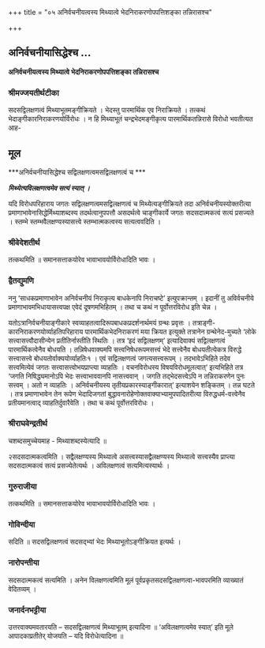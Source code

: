 +++
title = "०५ अनिर्वचनीयत्वस्य मिथ्यात्वे भेदनिराकरणोपपत्तिशङ्का तन्निरासश्च"

+++


## अनिर्वचनीयासिद्धेश्च ...

**अनिर्वचनीयत्वस्य मिथ्यात्वे भेदनिराकरणोपपत्तिशङ्का तन्निरासश्च**

### **श्रीमज्जयतीर्थटीका**

सदसद्विलक्षणत्वं मिथ्याभूतमङ्गीक्रियते । भेदस्तु पारमार्थिक एव निराक्रियते । तत्कथं भेदाङ्गीकारनिराकरणयोर्विरोधः । न हि मिथ्याभूतं चन्द्रभेदमङ्गीकृत्य पारमार्थिकतन्निरासे विरोधो भवतीत्यत आह-

## **मूल**

***अनिर्वचनीयासिद्धेश्च सद्विलक्षणत्वमसद्विलक्षणत्वं च ***

***मिथ्येत्यविलक्षणत्वमेव सत्यं स्यात् ।***

यदि विरोधपरिहाराय जगतः सद्विलक्षणत्वमसद्विलक्षणत्वं च मिथ्येत्यङ्गीक्रियते तदा अनिर्वचनीयस्योक्तरीत्या प्रमाणाभावेनासिद्धेर्मिथ्याशब्दस्य तदर्थत्वानुपपत्तौ असदर्थत्वे चाङ्गीकार्ये जगतः सदसदात्मकत्वं सत्यं प्रसज्यते । स्तम्भे स्तम्भवैलक्षण्यस्यासत्त्वे स्तम्भात्मकत्वस्य सत्यत्ववदिति ।

### **श्रीवेदेशतीर्थ**

तत्कथमिति ॥ समानसत्ताकयोरेव भावाभावयोर्विरोधादिति भावः ।

### **द्वैतद्युमणि**

ननु ‘साधकप्रमाणाभावेन अनिर्वचनीयं निराकृत्य बाधकेनापि निराचष्टे’ इत्युपक्रान्तम् । इदानीं तु अविर्वचनीये प्रमाणाभावमभिधायासत्त्वपक्ष एवेदं दूषणमभिहितम् । तथा च कथं न पूर्वोत्तरविरोध इति चेन्न ।

यतोऽत्रानिर्वचनीयाङ्गीकारे स्वव्याहतत्वादिरूपबाधकप्रदर्शनार्थमयं ग्रन्थः प्रवृत्तः । तत्राङ्गी-कारनिराकरणयोर्व्याहतिपरिहाराय पारमार्थिकभेदनिराकरणं मया क्रियत इत्युक्ते तत्रानेन ग्रन्थेनेद-मुच्यते ‘लोके सत्त्वासत्त्वौदासीन्येन प्रतीतिर्नास्तीति स्थितिः । तत्र ‘इदं सद्विलक्षणम्’ इत्यादिवाक्यं सद्विलक्षणत्वं पारमार्थिकत्वेनैव बोधयति । तन्निषेधवाक्यमपि सत्त्वनिषेधरूपमसत्त्वं भेदे सत्त्वेनैव बोधयतीत्येकत्र विरुद्धे सत्त्वासत्त्वे बोधयतोर्वाक्ययोर्व्याहतिः१ । एवं सद्विलक्षणत्वं जगत्यसत्त्वरूपम् । तदभावेऽभिहिते तदेव सत्त्वमित्येवं जगतः सत्त्वासत्त्वोभयप्राप्त्या व्याहतिः । वचनविरोधस्य विषयविरोधमूलत्वात्’ इत्यभिहिते तत्र ‘जगति निषिद्ध्यमानोऽपि भेदः सत्त्वाभाववानपि नासत्त्ववान् । जगति तद्भेदसत्त्वेऽपि न तन्निराकरणेन पुनः सत्त्वम् । अतो न व्याहतिः । अनिर्वचनीयस्य तृतीयप्रकारस्याङ्गीकारात्’ इत्याशयेन शङ्कितम् । तन्न घटते । तत्र प्रमाणाभावेन तेन रूपेण भेदादिजगतां बुद्धावनारोहेणोक्तवाक्याभ्यामुपपादितरीत्या विरुद्धधर्म-वत्त्वेनैव प्रतीयमानत्वाद् व्याहतिर्दुवारैवेति । तथा च कथं पूर्वोत्तरविरोधः ।

### **श्रीराघवेन्द्रतीर्थ**

चशब्दसमुच्चेयमाह - मिथ्याशब्दस्येत्यादि ॥

२सदसदात्मकत्वमिति । सद्वैलक्षण्यस्य मिथ्यात्वे असत्त्वस्यासद्वैलक्षण्यस्य मिथ्यात्वे सत्त्वस्यैव प्राप्त्या सदसदात्मकत्वं सत्यं प्रसज्येतेत्यर्थः । अविलक्षणत्वं सत्यमित्यस्यार्थः ।

### **गुरुराजीया**

तत्कथमिति ॥ समानसत्ताकयोरेव भावाभावयोर्विरोधादिति भावः ।

### **गोविन्दीया**

सदिति ॥ सदसद्विलक्षणत्वं सदसद्भ्यां भेदः मिथ्याभूतोऽङ्गीक्रियत इत्यर्थः ।

### **नारोपन्तीया**

सदसदात्मकत्वं सत्यमिति । अनेन विलक्षणत्वमिति मूलं पूर्वप्रकृतसदसद्विलक्षणत्वा-भावपरमिति व्याख्यातं वेदितव्यम् ।

### **जनार्दनभट्टीया**

उत्तरवाक्यमवतारयति – सदसद्विलक्षणत्वं मिथ्याभूतम् इत्यादिना ॥ ‘अविलक्षणत्वमेव स्यात्’ इति मूले आपादकाप्रतीतेर् योजयति – यदि विरोधेत्यादिना ॥

